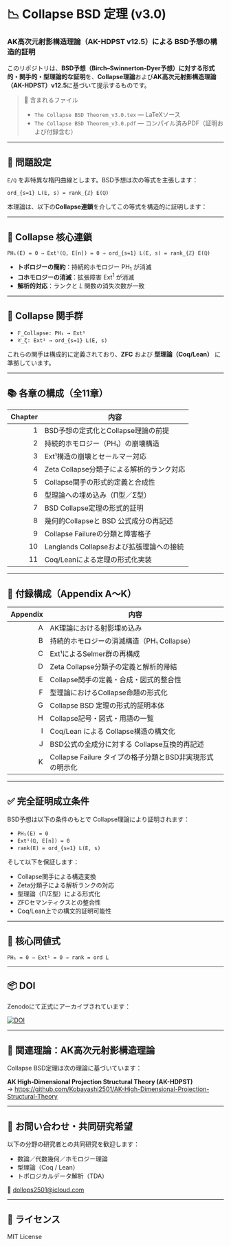 # 📉 Collapse BSD 定理 (v3.0)
### AK高次元射影構造理論（AK-HDPST v12.5）による BSD予想の構造的証明

このリポジトリは、**BSD予想（Birch–Swinnerton-Dyer予想）**に対する**形式的・関手的・型理論的な証明**を、**Collapse理論**および**AK高次元射影構造理論（AK-HDPST）v12.5**に基づいて提示するものです。

> 📄 含まれるファイル  
> - `The Collapse BSD Theorem_v3.0.tex` — LaTeXソース  
> - `The Collapse BSD Theorem_v3.0.pdf` — コンパイル済みPDF（証明および付録含む）  

---

## 🎯 問題設定

`E/ℚ` を非特異な楕円曲線とします。BSD予想は次の等式を主張します：

```
ord_{s=1} L(E, s) = rank_{ℤ} E(ℚ)
```

本理論は、以下の**Collapse連鎖**を介してこの等式を構造的に証明します：

---

## 🧠 Collapse 核心連鎖

```
PH₁(E) = 0 ⇒ Ext¹(ℚ, E[n]) = 0 ⇒ ord_{s=1} L(E, s) = rank_{ℤ} E(ℚ)
```

- **トポロジーの簡約**：持続的ホモロジー $\mathrm{PH}_1$ が消滅  
- **コホモロジーの消滅**：拡張障害 $\mathrm{Ext}^1$ が消滅  
- **解析的対応**：ランクと $L$ 関数の消失次数が一致  

---

## 🧩 Collapse 関手群

- `𝔽_Collapse: PH₁ → Ext¹`  
- `𝒞_ζ: Ext¹ → ord_{s=1} L(E, s)`

これらの関手は構成的に定義されており、**ZFC** および **型理論（Coq/Lean）** に準拠しています。

---

## 📚 各章の構成（全11章）

| Chapter | 内容 |
|--------:|------|
| 1 | BSD予想の定式化とCollapse理論の前提 |
| 2 | 持続的ホモロジー（PH₁）の崩壊構造 |
| 3 | Ext¹構造の崩壊とセールマー対応 |
| 4 | Zeta Collapse分類子による解析的ランク対応 |
| 5 | Collapse関手の形式的定義と合成性 |
| 6 | 型理論への埋め込み（Π型／Σ型） |
| 7 | BSD Collapse定理の形式的証明 |
| 8 | 幾何的Collapseと BSD 公式成分の再記述 |
| 9 | Collapse Failureの分類と障害格子 |
| 10 | Langlands Collapseおよび拡張理論への接続 |
| 11 | Coq/Leanによる定理の形式化実装 |

---

## 📑 付録構成（Appendix A～K）

| Appendix | 内容 |
|---------:|------|
| A | AK理論における射影埋め込み |
| B | 持続的ホモロジーの消滅構造（PH₁ Collapse） |
| C | Ext¹によるSelmer群の再構成 |
| D | Zeta Collapse分類子の定義と解析的帰結 |
| E | Collapse関手の定義・合成・図式的整合性 |
| F | 型理論におけるCollapse命題の形式化 |
| G | Collapse BSD 定理の形式的証明本体 |
| H | Collapse記号・図式・用語の一覧 |
| I | Coq/Lean による Collapse構造の構文化 |
| J | BSD公式の全成分に対する Collapse互換的再記述 |
| K | Collapse Failure タイプの格子分類とBSD非実現形式の明示化 |

---

## ✅ 完全証明成立条件

BSD予想は以下の条件のもとで Collapse理論により証明されます：

- `PH₁(E) = 0`  
- `Ext¹(ℚ, E[n]) = 0`  
- `rank(E) = ord_{s=1} L(E, s)`

そして以下を保証します：

- Collapse関手による構造変換  
- Zeta分類子による解析ランクの対応  
- 型理論（Π/Σ型）による形式化  
- ZFCセマンティクスとの整合性  
- Coq/Lean上での構文的証明可能性

---

## 🧭 核心同値式

```
PH₁ = 0 ⇒ Ext¹ = 0 ⇒ rank = ord L
```

---

## 📦 DOI

Zenodoにて正式にアーカイブされています：

[![DOI](https://zenodo.org/badge/DOI/10.5281/zenodo.15876651.svg)](https://doi.org/10.5281/zenodo.15876651)

---

## 🧩 関連理論：AK高次元射影構造理論

Collapse BSD定理は次の理論に基づいています：

**AK High-Dimensional Projection Structural Theory (AK-HDPST)**  
→ https://github.com/Kobayashi2501/AK-High-Dimensional-Projection-Structural-Theory

---

## 📩 お問い合わせ・共同研究希望

以下の分野の研究者との共同研究を歓迎します：

- 数論／代数幾何／ホモロジー理論  
- 型理論（Coq / Lean）  
- トポロジカルデータ解析（TDA）  

📧 dollops2501@icloud.com

---

## 📘 ライセンス

MIT License
